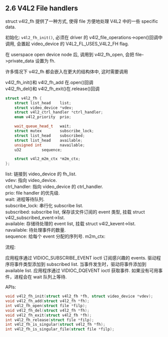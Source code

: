 ## 2.6 V4L2 File handlers

struct v4l2_fh 提供了一种方式, 使得 file 方便地处理 V4L2 中的一些 specific data.

初始化: `v4l2_fh_init()`, 必须在 driver 的 v4l2_file_operations->open()回调中调用,
会置起 video_device 的 V4L2_FL_USES_V4L2_FH flag.

在 userspace open device node 后, 调用到 v4l2_fh_open, 会把 file->private_data 设置为 fh.

许多情况下 v4l2_fh 都会嵌入在更大的结构体中, 这时需要调用

v4l2_fh_init()和 v4l2_fh_add 在.open()回调  
v4l2_fh_del()和 v4l2_fh_exit()在.release()回调

```c++
struct v4l2_fh {
	struct list_head	list;
	struct video_device	*vdev;
	struct v4l2_ctrl_handler *ctrl_handler;
	enum v4l2_priority	prio;

	wait_queue_head_t	wait;
	struct mutex		subscribe_lock;
	struct list_head	subscribed;
	struct list_head	available;
	unsigned int		navailable;
	u32			sequence;

	struct v4l2_m2m_ctx	*m2m_ctx;
};
```

list: 链接到 video_device 的 fh_list.  
vdev: 指向 video_device.  
ctrl_handler: 指向 video_device 的 ctrl_handler.  
prio: file handler 的优先级.  
wait: 进程等待队列.  
subscribe_lock: 串行化 subscribe list.  
subscribed: subscribe list, 保存该文件订阅的 event 类型, 挂载 struct v4l2_subscribed_event->list.  
available: 存储待处理的 event list, 挂载 struct v4l2_kevent->list.  
navailable: 待处理事件的数量.  
sequence: 给每个 event 分配的序列号.
m2m_ctx:

流程:

应用程序通过 VIDIOC_SUBSCRIBE_EVENT ioctl 订阅感兴趣的 events.
驱动程序将事件类型添加到 subscribed list.
当事件发生时，驱动将事件添加到 available list.
应用程序通过 VIDIOC_DQEVENT ioctl 获取事件.
如果没有可用事件，进程会在 wait 队列上等待.

APIs:

```c++
void v4l2_fh_init(struct v4l2_fh *fh, struct video_device *vdev);
void v4l2_fh_add(struct v4l2_fh *fh);
int v4l2_fh_open(struct file *filp);
void v4l2_fh_del(struct v4l2_fh *fh);
void v4l2_fh_exit(struct v4l2_fh *fh);
int v4l2_fh_release(struct file *filp);
int v4l2_fh_is_singular(struct v4l2_fh *fh);
int v4l2_fh_is_singular_file(struct file *filp);
```

